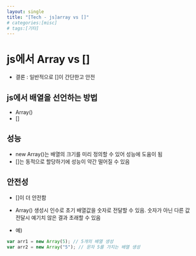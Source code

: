```yaml
---
layout: single
title: "[Tech - js]array vs []"
# categories:[misc]
# tags:[기타]
---
```


# js에서 Array vs []

- 결론 : 일반적으로 []이 간단한고 안전

## js에서 배열을 선언하는 방법

- Array()
- []

## 성능

- new Array()는 배열의 크기를 미리 정의할 수 있어 성능에 도움이 됨
- []는 동적으로 할당하기에 성능이 약간 떨어질 수 있음

## 안전성

- []이 더 안전함
- Array() 생성시 인수로 초기 배열값을 숫자로 전달할 수 있음. 숫자가 아닌 다른 값 전달시 예기치 않은 결과 초래할 수 있음

- 예)

```js
var arr1 = new Array(5); // 5개의 배열 생성
var arr2 = new Array("5"); // 문자 5를 가지는 배열 생성
```
